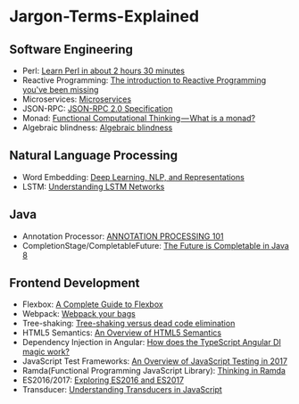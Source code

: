 # Jargon-Terms-Explained  

## Software Engineering  
- Perl: [Learn Perl in about 2 hours 30 minutes](https://qntm.org/files/perl/perl.html)  
- Reactive Programming: [The introduction to Reactive Programming you've been missing](https://gist.github.com/staltz/868e7e9bc2a7b8c1f754)  
- Microservices: [Microservices](http://martinfowler.com/articles/microservices.html)  
- JSON-RPC: [JSON-RPC 2.0 Specification](http://www.jsonrpc.org/specification)  
- Monad: [Functional Computational Thinking — What is a monad?](https://hackernoon.com/functional-computational-thinking-what-is-a-monad-2adea91154e)  
- Algebraic blindness: [Algebraic blindness](https://github.com/quchen/articles/blob/master/algebraic-blindness.md)  

## Natural Language Processing  
- Word Embedding: [Deep Learning, NLP, and Representations](http://colah.github.io/posts/2014-07-NLP-RNNs-Representations/)  
- LSTM: [Understanding LSTM Networks](http://colah.github.io/posts/2015-08-Understanding-LSTMs/)  

## Java  
- Annotation Processor: [ANNOTATION PROCESSING 101](http://hannesdorfmann.com/annotation-processing/annotationprocessing101)  
- CompletionStage/CompletableFuture: [The Future is Completable in Java 8](http://www.jesperdj.com/2015/09/26/the-future-is-completable-in-java-8/)  

## Frontend Development  
- Flexbox: [A Complete Guide to Flexbox](https://css-tricks.com/snippets/css/a-guide-to-flexbox/)  
- Webpack: [Webpack your bags](https://blog.madewithlove.be/post/webpack-your-bags/)  
- Tree-shaking: [Tree-shaking versus dead code elimination](https://medium.com/@Rich_Harris/tree-shaking-versus-dead-code-elimination-d3765df85c80)  
- HTML5 Semantics: [An Overview of HTML5 Semantics](https://codepen.io/mi-lee/post/an-overview-of-html5-semantics)  
- Dependency Injection in Angular: [How does the TypeScript Angular DI magic work?](http://nicholasjohnson.com/blog/how-angular2-di-works-with-typescript/)  
- JavaScript Test Frameworks: [An Overview of JavaScript Testing in 2017](https://medium.com/powtoon-engineering/a-complete-guide-to-testing-javascript-in-2017-a217b4cd5a2a)  
- Ramda(Functional Programming JavaScript Library): [Thinking in Ramda](http://randycoulman.com/blog/categories/thinking-in-ramda/)  
- ES2016/2017: [Exploring ES2016 and ES2017](http://exploringjs.com/es2016-es2017/index.html)  
- Transducer: [Understanding Transducers in JavaScript](https://medium.com/@roman01la/understanding-transducers-in-javascript-3500d3bd9624)  
